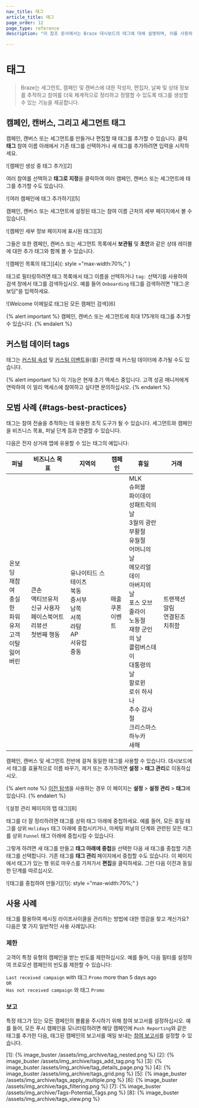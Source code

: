 ```yaml
---
nav_title: 태그
article_title: 태그
page_order: 12
page_type: reference
description: "이 참조 문서에서는 Braze 대시보드의 태그에 대해 설명하며, 이를 사용하여 참여를 더욱 체계적으로 정리하고 분류할 수 있습니다."

---
```

# 태그

> Braze는 세그먼트, 캠페인 및 캔버스에 대한 작성자, 편집자, 날짜 및 상태 정보를 추적하고 참여를 더욱 체계적으로 정리하고 정렬할 수 있도록 태그를 생성할 수 있는 기능을 제공합니다.

## 캠페인, 캔버스, 그리고 세그먼트 태그

캠페인, 캔버스 또는 세그먼트를 만들거나 편집할 때 태그를 추가할 수 있습니다. 클릭 <span style="font-size: 14px;margin-bottom: .5rem;height: 16px;width: 16px;" class="fas fa-tag" ></span>**태그** 참여 이름 아래에서 기존 태그를 선택하거나 새 태그를 추가하려면 입력을 시작하세요.

![캠페인 생성 중 태그 추가][2]

여러 참여를 선택하고 <span style="font-size: 14px;margin-bottom: .5rem;height: 16px;width: 16px;" class="fas fa-tag" ></span>**태그로 지정**을 클릭하여 여러 캠페인, 캔버스 또는 세그먼트에 태그를 추가할 수도 있습니다.

![여러 캠페인에 태그 추가하기][5]

캠페인, 캔버스 또는 세그먼트에 설정된 태그는 참여 이름 근처의 세부 페이지에서 볼 수 있습니다.

![캠페인 세부 정보 페이지에 표시된 태그][3]

그들은 또한 캠페인, 캔버스 또는 세그먼트 목록에서 **보관됨** 및 **초안**과 같은 상태 레이블에 대한 추가 태그와 함께 볼 수 있습니다.

![캠페인 목록의 태그][4]{: style ="max-width:70%;" }

태그로 필터링하려면 태그 목록에서 태그 이름을 선택하거나 `tag:` 선택기를 사용하여 검색 창에서 태그를 검색하십시오. 예를 들어 `Onboarding` 태그를 검색하려면 "태그:온보딩"을 입력하세요.

![Welcome 이메일로 태그된 모든 캠페인 검색][6]

{% alert important %}
캠페인, 캔버스 또는 세그먼트에 최대 175개의 태그를 추가할 수 있습니다.
{% endalert %}

## 커스텀 데이터 tags

태그는 [커스텀 속성]({{site.baseurl}}/user_guide/data_and_analytics/custom_data/custom_attributes/#managing-custom-attributes) 및 [커스텀 이벤트]({{site.baseurl}}/user_guide/data_and_analytics/custom_data/custom_events/#managing-custom-events)을(를) 관리할 때 커스텀 데이터에 추가될 수도 있습니다. 

{% alert important %}
이 기능은 현재 초기 액세스 중입니다. 고객 성공 매니저에게 연락하여 이 얼리 액세스에 참여하고 싶다면 문의하십시오.
{% endalert %}

## 모범 사례 {#tags-best-practices}

태그는 참여 전술을 추적하는 데 유용한 조직 도구가 될 수 있습니다. 세그먼트와 캠페인을 비즈니스 목표, 퍼널 단계 등과 연결할 수 있습니다.

다음은 전자 상거래 앱에 유용할 수 있는 태그의 예입니다:

<style>
table td {
    word-break: break-word;
}
</style>


<table>
<thead>
  <tr>
    <th>퍼널</th>
    <th>비즈니스 목표</th>
    <th>지역의</th>
    <th>캠페인</th>
    <th>휴일</th>
    <th>거래</th>
  </tr>
</thead>
<tbody>
  <tr>
    <td>온보딩<br>재참여<br>충실한<br>파워유저<br>고객이탈<br>잃어버린</td>
    <td>큰손<br>액티브유저<br>신규 사용자<br>페이스북어트리뷰션<br>첫번째 행동</td>
    <td>유나이티드 스테이츠<br>북동<br>중서부<br>남쪽<br>서쪽<br>라탐<br>AP<br>서유럽<br>중동</td>
    <td>매출<br>쿠폰<br>이벤트</td>
    <td>MLK<br>슈퍼볼<br>파이데이<br>성패트릭의날<br>3월의 광란<br>부활절<br>유월절<br>어머니의 날<br>메모리얼 데이<br>아버지의 날<br>포스 오브 줄라이<br>노동절<br>재향 군인의 날<br>콜럼버스데이<br>대통령의 날<br>할로윈<br>로쉬 하샤나<br>추수 감사절<br>크리스마스<br>하누카<br>새해</td>
    <td>트랜잭션<br>알림<br>연결된조치취함</td>
  </tr>
</tbody>
</table>

캠페인, 캔버스 및 세그먼트 전반에 걸쳐 동일한 태그를 사용할 수 있습니다. 대시보드에서 태그를 효율적으로 이름 바꾸기, 제거 또는 추가하려면 **설정** > **태그 관리**로 이동하십시오.

{% alert note %}
[이전 탐색]({{site.baseurl}}/navigation)을 사용하는 경우 이 페이지는 **설정** > **설정 관리** > **태그**에 있습니다.
{% endalert %}

![설정 관리 페이지의 탭 태그][8]

태그를 더 잘 정리하려면 태그를 상위 태그 아래에 중첩하세요. 예를 들어, 모든 휴일 태그를 상위 `Holidays` 태그 아래에 중첩시키거나, 마케팅 퍼널의 단계와 관련된 모든 태그를 상위 `Funnel` 태그 아래에 중첩시킬 수 있습니다. 

그렇게 하려면 새 태그를 만들고 **태그 아래에 중첩**을 선택한 다음 새 태그를 중첩할 기존 태그를 선택합니다. 기존 태그를 **태그 관리** 페이지에서 중첩할 수도 있습니다. 이 페이지에서 태그가 있는 행 위로 마우스를 가져가서 **<i class="fas fa-pencil-alt"></i>편집**을 클릭하세요. 그런 다음 이전과 동일한 단계를 따르십시오.

![태그를 중첩하여 만들기][1]{: style ="max-width:70%;" }

## 사용 사례

태그를 활용하여 메시징 라이프사이클을 관리하는 방법에 대한 영감을 찾고 계신가요? 다음은 몇 가지 일반적인 사용 사례입니다:

### 제한

고객이 특정 유형의 캠페인을 받는 빈도를 제한하십시오. 예를 들어, 다음 필터를 설정하여 프로모션 캠페인의 빈도를 제한할 수 있습니다:

`Last received campaign` with 태그 `Promo` more than 5 days ago
<br>`OR`<br>
`Has not received campaign` 와 태그 `Promo`

### 보고

특정 태그가 있는 모든 캠페인의 볼륨을 주시하기 위해 참여 보고서를 설정하십시오. 예를 들어, 모든 푸시 캠페인을 모니터링하려면 해당 캠페인에 `Push Reporting`와 같은 태그를 추가한 다음, 태그된 캠페인의 보고서를 매일 보내는 [참여 보고서]({{site.baseurl}}/user_guide/data_and_analytics/reporting/engagement_reports/#automatically-select-campaigns-or-canvases)를 설정할 수 있습니다.



[1]: {% image_buster /assets/img_archive/tag_nested.png %}
[2]: {% image_buster /assets/img_archive/tags_add_tag.png %}
[3]: {% image_buster /assets/img_archive/tag_details_page.png %}
[4]: {% image_buster /assets/img_archive/tags_grid.png %}
[5]: {% image_buster /assets/img_archive/tags_apply_multiple.png %}
[6]: {% image_buster /assets/img_archive/tags_filtering.png %}
[7]: {% image_buster /assets/img_archive/Tags-Potential_Tags.png %}
[8]: {% image_buster /assets/img_archive/tags_view.png %}

